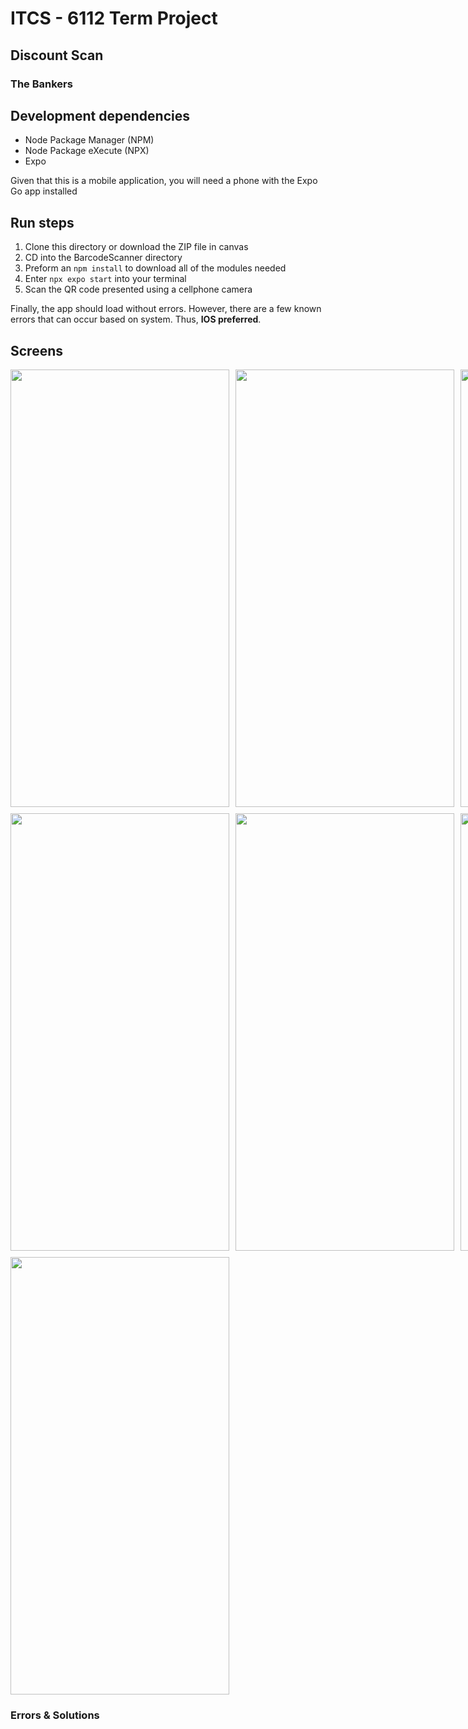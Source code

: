 # ITCS - 6112 Term Project

## Discount Scan

### The Bankers

## Development dependencies
- Node Package Manager (NPM)
- Node Package eXecute (NPX)
- Expo

Given that this is a mobile application, you will need a phone with the Expo Go app installed

## Run steps
1. Clone this directory or download the ZIP file in canvas
2. CD into the BarcodeScanner directory
3. Preform an ```npm install``` to download all of the modules needed
4. Enter ```npx expo start``` into your terminal
5. Scan the QR code presented using a cellphone camera

Finally, the app should load without errors. However, there are a few known errors that can occur based on system. Thus, **IOS preferred**.

## Screens
<div class="image-grid" style="
    display: grid;
    grid-template-columns: repeat(3, 1fr);
    grid-gap: 10px;"
>
    <img src="https://i.ibb.co/VpRk5Jy/EB198-D38-5767-4-C2-C-85-D3-EBD9-F7-CB7231.png" height="700" width="350" />
    <img src="https://i.ibb.co/qmqyF2x/EB8-D15-E2-C84-E-47-A3-9031-B80-B521-F4325.png" height="700" width="350" />
    <img src="https://i.ibb.co/wd5BKMd/82334-AB6-5469-4-B12-A579-95-A7-A1-C1-CAF9.png" height="700" width="350" />
    <img src="https://i.ibb.co/Jvr2g4M/BCE41329-33-AD-4-C68-9333-A50-EBEBE16-AF.png" height="700" width="350" />
    <img src="https://i.ibb.co/cxcDcYf/685586-AA-0-C0-C-46-C8-8-E6-B-E23-CCAFC3-BDB.png" height="700" width="350" />
    <img src="https://i.ibb.co/B27zqx6/E09-F7429-A057-42-C3-94-F1-85675308-FD51.png" height="700" width="350" />
    <img src="https://i.ibb.co/4j1NL1X/6-F044553-C672-41-E2-B101-7-C67412-F2-E78.png" height="700" width="350" />
</div>

### Errors & Solutions

